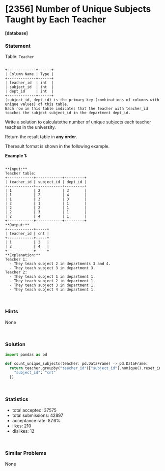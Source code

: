 # [2356] Number of Unique Subjects Taught by Each Teacher

**[database]**

### Statement

Table: `Teacher`

```

+-------------+------+
| Column Name | Type |
+-------------+------+
| teacher_id  | int  |
| subject_id  | int  |
| dept_id     | int  |
+-------------+------+
(subject_id, dept_id) is the primary key (combinations of columns with unique values) of this table.
Each row in this table indicates that the teacher with teacher_id teaches the subject subject_id in the department dept_id.

```




Write a solution to calculatethe number of unique subjects each teacher teaches in the university.

Return the result table in **any order**.

Theresult format is shown in the following example.


**Example 1:**

```

**Input:** 
Teacher table:
+------------+------------+---------+
| teacher_id | subject_id | dept_id |
+------------+------------+---------+
| 1          | 2          | 3       |
| 1          | 2          | 4       |
| 1          | 3          | 3       |
| 2          | 1          | 1       |
| 2          | 2          | 1       |
| 2          | 3          | 1       |
| 2          | 4          | 1       |
+------------+------------+---------+
**Output:**  
+------------+-----+
| teacher_id | cnt |
+------------+-----+
| 1          | 2   |
| 2          | 4   |
+------------+-----+
**Explanation:** 
Teacher 1:
  - They teach subject 2 in departments 3 and 4.
  - They teach subject 3 in department 3.
Teacher 2:
  - They teach subject 1 in department 1.
  - They teach subject 2 in department 1.
  - They teach subject 3 in department 1.
  - They teach subject 4 in department 1.

```


<br />

### Hints

None

<br />

### Solution

```py
import pandas as pd

def count_unique_subjects(teacher: pd.DataFrame) -> pd.DataFrame:
  return teacher.groupby("teacher_id")["subject_id"].nunique().reset_index().rename(columns={
    "subject_id": "cnt"
  })
```

<br />

### Statistics

- total accepted: 37575
- total submissions: 42897
- acceptance rate: 87.6%
- likes: 210
- dislikes: 12

<br />

### Similar Problems

None
